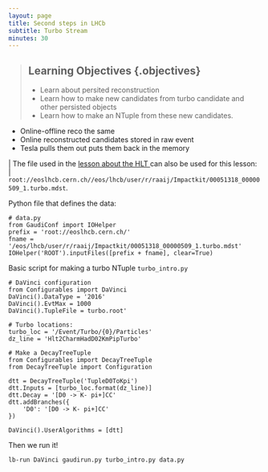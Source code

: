 ```yaml
---
layout: page
title: Second steps in LHCb
subtitle: Turbo Stream
minutes: 30
---
```


> ## Learning Objectives {.objectives}
>
> * Learn about persited reconstruction
> * Learn how to make new candidates from turbo candidate and other persisted objects
> * Learn how to make an NTuple from these new candidates.

 * Online-offline reco the same
 * Online reconstructed candidates stored in raw event
 * Tesla pulls them out puts them back in the memory

| The file used in the [lesson about the HLT ](18-hlt-intro.html) can also be used for this lesson:
| `root://eoslhcb.cern.ch//eos/lhcb/user/r/raaij/Impactkit/00051318_00000509_1.turbo.mdst`.

Python file that defines the data:

~~~ {.python}
# data.py
from GaudiConf import IOHelper
prefix = 'root://eoslhcb.cern.ch/'
fname = '/eos/lhcb/user/r/raaij/Impactkit/00051318_00000509_1.turbo.mdst'
IOHelper('ROOT').inputFiles([prefix + fname], clear=True)
~~~

Basic script for making a turbo NTuple `turbo_intro.py`

~~~ {.python}
# DaVinci configuration
from Configurables import DaVinci
DaVinci().DataType = '2016'
DaVinci().EvtMax = 1000
DaVinci().TupleFile = turbo.root'

# Turbo locations:
turbo_loc = '/Event/Turbo/{0}/Particles'
dz_line = 'Hlt2CharmHadD02KmPipTurbo'

# Make a DecayTreeTuple
from Configurables import DecayTreeTuple
from DecayTreeTuple import Configuration

dtt = DecayTreeTuple('TupleD0ToKpi')
dtt.Inputs = [turbo_loc.format(dz_line)]
dtt.Decay = '[D0 -> K- pi+]CC'
dtt.addBranches({
    'D0': '[D0 -> K- pi+]CC'
})

DaVinci().UserAlgorithms = [dtt]
~~~

Then we run it!

```shell
lb-run DaVinci gaudirun.py turbo_intro.py data.py
```
